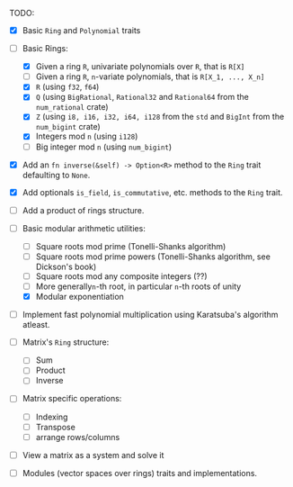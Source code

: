 TODO:

- [x] Basic `Ring` and `Polynomial` traits
- [ ] Basic Rings:
    - [x] Given a ring `R`, univariate polynomials over `R`, that is `R[X]`
    - [ ] Given a ring `R`, `n`-variate polynomials, that is `R[X_1, ..., X_n]`
    - [x] `R` (using `f32`, `f64`)
    - [x] `Q` (using `BigRational`, `Rational32` and `Rational64` from the `num_rational` crate)
    - [x] `Z` (using `i8, i16, i32, i64, i128` from the `std` and `BigInt` from the `num_bigint` crate)
    - [x] Integers mod `n` (using `i128`)
    - [ ] Big integer mod `n` (using `num_bigint`)

- [x] Add an `fn inverse(&self) -> Option<R>` method to the `Ring` trait defaulting to `None`.
- [x] Add optionals `is_field`, `is_commutative`, etc. methods to the `Ring` trait.
- [ ] Add a product of rings structure.

- [ ] Basic modular arithmetic utilities:
    - [ ] Square roots mod prime (Tonelli-Shanks algorithm)
    - [ ] Square roots mod prime powers (Tonelli-Shanks algorithm, see Dickson's book)
    - [ ] Square roots mod any composite integers (??)
    - [ ] More generally`n`-th root, in particular `n`-th roots of unity
    - [x] Modular exponentiation

- [ ] Implement fast polynomial multiplication using Karatsuba's algorithm atleast. 

- [ ] Matrix's `Ring` structure:
    - [ ] Sum
    - [ ] Product
    - [ ] Inverse 

- [ ] Matrix specific operations:
    - [ ] Indexing
    - [ ] Transpose
    - [ ] arrange rows/columns  

- [ ] View a matrix as a system and solve it

- [ ] Modules (vector spaces over rings) traits and implementations.

